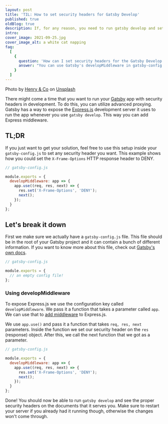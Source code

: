 ```yaml
---
layout: post
title: 'TIL: How to set security headers for Gatsby Develop'
published: true
oldBlog: true
description: If, for any reason, you need to run gatsby develop and set security headers. Using advanced proxying is the way to go.
intro:
cover_image: 2021-09-25.jpg
cover_image_alt: a white cat napping
faq:
  [
    {
      question: 'How can I set security headers for the Gatsby Develop script?',
      answer: "You can use Gatsby's developMiddleware in gatsby-config.js to set different headers on the response object"
    }
  ]
---
```


Photo by [Henry & Co](https://unsplash.com/@hngstrm) on [Unsplash](https://unsplash.com/?utm_source=unsplash&utm_medium=referral&utm_content=creditCopyText)

There might come a time that you want to run your [Gatsby](https://www.gatsbyjs.com/) app with security headers in development. To do this, you can utilize advanced proxying. Gatsby has a way to expose the [Express.js](https://expressjs.com/) development server it uses to run the app whenever you use `gatsby develop`. This way you can add Express middleware.

## TL;DR

If you just want to get your solution, feel free to use this setup inside your `gatsby-config.js` to set any security header you want. This example shows how you could set the `X-Frame-Options` HTTP response header to DENY.

```js
// gatsby-config.js

module.exports = {
  developMiddleware: app => {
    app.use((req, res, next) => {
      res.set('X-Frame-Options', 'DENY');
      next();
    });
  }
};
```

## Let's break it down

First we make sure we actually have a `gatsby-config.js` file. This file should be in the root of your Gatsby project and it can contain a bunch of different information. If you want to know more about this file, check out [Gatsby's own docs](https://www.gatsbyjs.com/docs/reference/config-files/gatsby-config/).

```js
// gatsby-config.js

module.exports = {
  // an empty config file!
};
```

### Using developMiddleware

To expose Express.js we use the configuration key called `developMiddleware`. We pass it a function that takes a parameter called `app`. We can use that to [add middleware](https://expressjs.com/en/guide/using-middleware.html) to Express.js.

We use `app.use()` and pass it a function that takes `req, res, next` parameters. Inside the function we set our security header on the `res` (response) object. After this, we call the next function that we got as a parameter.

```js
// gatsby-config.js

module.exports = {
  developMiddleware: app => {
    app.use((req, res, next) => {
      res.set('X-Frame-Options', 'DENY');
      next();
    });
  }
};
```

Done! You should now be able to run `gatsby develop` and see the proper security headers on the documents that it serves you. Make sure to restart your server if you already had it running though, otherwise the changes won't come through.
